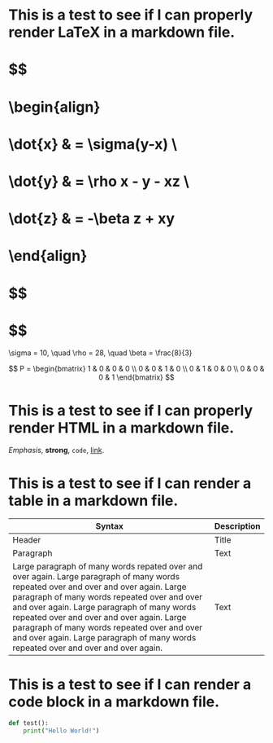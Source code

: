 # This is a test to see if I can properly render LaTeX in a markdown file.

# $$
# \begin{align}
# \dot{x} & = \sigma(y-x) \\
# \dot{y} & = \rho x - y - xz \\
# \dot{z} & = -\beta z + xy
# \end{align}
# $$
#
# $$

\sigma = 10, \quad \rho = 28, \quad \beta = \frac{8}{3}

$$
P = \begin{bmatrix}
1 & 0 & 0 & 0 \\
0 & 0 & 1 & 0 \\
0 & 1 & 0 & 0 \\
0 & 0 & 0 & 1
\end{bmatrix}
$$

# This is a test to see if I can properly render HTML in a markdown file.

<em>Emphasis</em>, <strong>strong</strong>, <code>code</code>, <a href="http://example.com">link</a>.

# This is a test to see if I can render a table in a markdown file.

| Syntax | Description |
| ----------- | ----------- |
| Header | Title |
| Paragraph | Text |
| Large paragraph of many words repated over and over again. Large paragraph of many words repeated over and over and over again. Large paragraph of many words repeated over and over and over again. Large paragraph of many words repeated over and over and over again. Large paragraph of many words repeated over and over and over again. Large paragraph of many words repeated over and over and over again.| Text |

# This is a test to see if I can render a code block in a markdown file.

```python
def test():
    print("Hello World!")
```